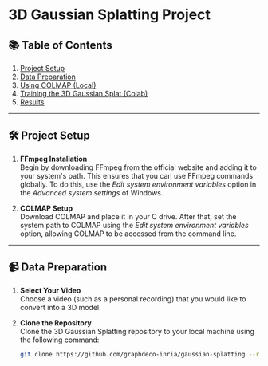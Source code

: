 # 3D Gaussian Splatting Project

## 📚 Table of Contents
1. [Project Setup](#project-setup)
2. [Data Preparation](#data-preparation)
3. [Using COLMAP (Local)](#using-colmap-local)
4. [Training the 3D Gaussian Splat (Colab)](#training-the-3d-gaussian-splat-colab)
5. [Results](#results)

---

## 🛠️ Project Setup
1. **FFmpeg Installation**  
   Begin by downloading FFmpeg from the official website and adding it to your system's path. This ensures that you can use FFmpeg commands globally. To do this, use the *Edit system environment variables* option in the *Advanced system settings* of Windows.

2. **COLMAP Setup**  
   Download COLMAP and place it in your C drive. After that, set the system path to COLMAP using the *Edit system environment variables* option, allowing COLMAP to be accessed from the command line.

---

## 📹 Data Preparation
1. **Select Your Video**  
   Choose a video (such as a personal recording) that you would like to convert into a 3D model.

2. **Clone the Repository**  
   Clone the 3D Gaussian Splatting repository to your local machine using the following command:
   ```bash
   git clone https://github.com/graphdeco-inria/gaussian-splatting --recursive

   

